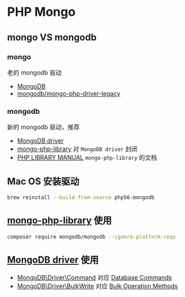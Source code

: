 # PHP Mongo

## mongo VS mongodb

### mongo

老的 mongodb 驱动

* [MongoDB](http://php.net/manual/zh/book.mongo.php)
* [mongodb/mongo-php-driver-legacy](https://github.com/mongodb/mongo-php-driver-legacy)

### mongodb

新的 mongodb 驱动，推荐

* [MongoDB driver](http://docs.php.net/manual/zh/set.mongodb.php)
* [mongo-php-library](https://github.com/mongodb/mongo-php-library) 对 `MongoDB driver` 封闭
* [PHP LIBRARY MANUAL](https://docs.mongodb.com/php-library/master/) `mongo-php-library` 的文档


## Mac OS 安装驱动

```sh
brew reinstall --build-from-source php56-mongodb
```

## [mongo-php-library](https://github.com/mongodb/mongo-php-library) 使用

```sh
composer require mongodb/mongodb --ignore-platform-reqs
```

## [MongoDB driver](http://docs.php.net/manual/zh/set.mongodb.php) 使用

* [MongoDB\Driver\Command](http://docs.php.net/manual/zh/class.mongodb-driver-command.php) 对应 [Database Commands](https://docs.mongodb.com/manual/reference/command/)
* [MongoDB\Driver\BulkWrite](http://docs.php.net/manual/zh/class.mongodb-driver-bulkwrite.php) 对应 [Bulk Operation Methods](https://docs.mongodb.com/manual/reference/method/js-bulk/)
